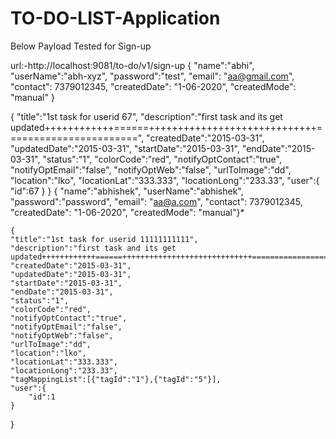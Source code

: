 # TO-DO-LIST-Application
Below Payload Tested for Sign-up

url:-http://localhost:9081/to-do/v1/sign-up
{
    "name":"abhi",
    "userName":"abh-xyz",
    "password":"test",
    "email": "aa@gmail.com",
    "contact": 7379012345,
    "createdDate": "1-06-2020",
    "createdMode": "manual"
}

{
	"title":"1st task for userid 67",
	"description":"first task and its get updated++++++++++++======+++++++++++++++++++++++++++++=======================",
	"createdDate":"2015-03-31",
	"updatedDate":"2015-03-31",
	"startDate":"2015-03-31",
	"endDate":"2015-03-31",
	"status":"1",
	"colorCode":"red",
	"notifyOptContact":"true",
	"notifyOptEmail":"false",
	"notifyOptWeb":"false",
	"urlToImage":"dd",
	"location":"lko",
	"locationLat":"333.333",
	"locationLong":"233.33",
	"user":{
		"id":67
	}
}
   { "name":"abhishek",
    "userName":"abhishek",
    "password":"password",
    "email": "aa@a.com",
    "contact": 7379012345,
    "createdDate": "1-06-2020",
    "createdMode": "manual"}*
    
    
    {
	"title":"1st task for userid 11111111111",
	"description":"first task and its get updated++++++++++++======+++++++++++++++++++++++++++++=======================",
	"createdDate":"2015-03-31",
	"updatedDate":"2015-03-31",
	"startDate":"2015-03-31",
	"endDate":"2015-03-31",
	"status":"1",
	"colorCode":"red",
	"notifyOptContact":"true",
	"notifyOptEmail":"false",
	"notifyOptWeb":"false",
	"urlToImage":"dd",
	"location":"lko",
	"locationLat":"333.333",
	"locationLong":"233.33",
	"tagMappingList":[{"tagId":"1"},{"tagId":"5"}],
	"user":{
		"id":1
	}
}
